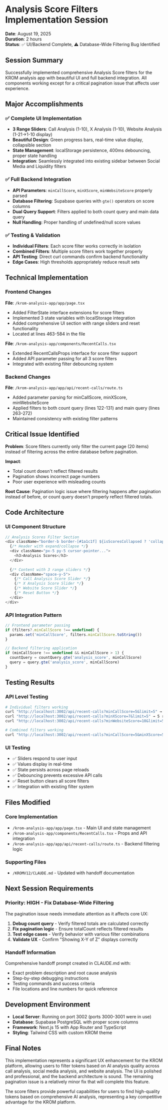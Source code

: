 # Analysis Score Filters Implementation Session
**Date**: August 19, 2025  
**Duration**: 2 hours  
**Status**: ✅ UI/Backend Complete, ⚠️ Database-Wide Filtering Bug Identified

## Session Summary

Successfully implemented comprehensive Analysis Score filters for the KROM analysis app with beautiful UI and full backend integration. All components working except for a critical pagination issue that affects user experience.

## Major Accomplishments

### ✅ Complete UI Implementation
- **3 Range Sliders**: Call Analysis (1-10), X Analysis (1-10), Website Analysis (1-21→1-10 display)
- **Beautiful Design**: Green progress bars, real-time value display, collapsible section
- **State Management**: localStorage persistence, 400ms debouncing, proper state handling
- **Integration**: Seamlessly integrated into existing sidebar between Social Media and Liquidity filters

### ✅ Full Backend Integration
- **API Parameters**: `minCallScore`, `minXScore`, `minWebsiteScore` properly parsed
- **Database Filtering**: Supabase queries with `gte()` operators on score columns
- **Dual Query Support**: Filters applied to both count query and main data query
- **Null Handling**: Proper handling of undefined/null score values

### ✅ Testing & Validation
- **Individual Filters**: Each score filter works correctly in isolation
- **Combined Filters**: Multiple score filters work together properly
- **API Testing**: Direct curl commands confirm backend functionality
- **Edge Cases**: High thresholds appropriately reduce result sets

## Technical Implementation

### Frontend Changes
**File**: `/krom-analysis-app/app/page.tsx`
- Added FilterState interface extensions for score filters
- Implemented 3 state variables with localStorage integration
- Added comprehensive UI section with range sliders and reset functionality
- Located at lines 463-584 in the file

**File**: `/krom-analysis-app/components/RecentCalls.tsx`
- Extended RecentCallsProps interface for score filter support
- Added API parameter passing for all 3 score filters
- Integrated with existing filter debouncing system

### Backend Changes
**File**: `/krom-analysis-app/app/api/recent-calls/route.ts`
- Added parameter parsing for minCallScore, minXScore, minWebsiteScore
- Applied filters to both count query (lines 122-131) and main query (lines 263-272)
- Maintained consistency with existing filter patterns

## Critical Issue Identified

**Problem**: Score filters currently only filter the current page (20 items) instead of filtering across the entire database before pagination.

**Impact**: 
- Total count doesn't reflect filtered results
- Pagination shows incorrect page numbers
- Poor user experience with misleading counts

**Root Cause**: Pagination logic issue where filtering happens after pagination instead of before, or count query doesn't properly reflect filtered totals.

## Code Architecture

### UI Component Structure
```typescript
// Analysis Scores Filter Section
<div className="border-b border-[#1a1c1f] ${isScoresCollapsed ? 'collapsed' : ''}">
  {/* Header with expand/collapse */}
  <div className="px-5 py-5 cursor-pointer...">
    <h3>Analysis Scores</h3>
  </div>
  
  {/* Content with 3 range sliders */}
  <div className="space-y-5">
    {/* Call Analysis Score Slider */}
    {/* X Analysis Score Slider */}
    {/* Website Score Slider */}
    {/* Reset Button */}
  </div>
</div>
```

### API Integration Pattern
```typescript
// Frontend parameter passing
if (filters?.minCallScore !== undefined) {
  params.set('minCallScore', filters.minCallScore.toString())
}

// Backend filtering application
if (minCallScore !== undefined && minCallScore > 1) {
  countQuery = countQuery.gte('analysis_score', minCallScore)
  query = query.gte('analysis_score', minCallScore)
}
```

## Testing Results

### API Level Testing
```bash
# Individual filters working
curl "http://localhost:3002/api/recent-calls?minCallScore=5&limit=5" → 5 results
curl "http://localhost:3002/api/recent-calls?minXScore=7&limit=5" → 5 results
curl "http://localhost:3002/api/recent-calls?minWebsiteScore=10&limit=5" → 1 result

# Combined filters working
curl "http://localhost:3002/api/recent-calls?minCallScore=5&minXScore=5&minWebsiteScore=5&limit=10" → 0 results (expected)
```

### UI Testing
- ✅ Sliders respond to user input
- ✅ Values display in real-time
- ✅ State persists across page reloads
- ✅ Debouncing prevents excessive API calls
- ✅ Reset button clears all score filters
- ✅ Integration with existing filter system

## Files Modified

### Core Implementation
- `/krom-analysis-app/app/page.tsx` - Main UI and state management
- `/krom-analysis-app/components/RecentCalls.tsx` - Props and API integration  
- `/krom-analysis-app/app/api/recent-calls/route.ts` - Backend filtering logic

### Supporting Files
- `/KROMV12/CLAUDE.md` - Updated with handoff documentation

## Next Session Requirements

### Priority: HIGH - Fix Database-Wide Filtering
The pagination issue needs immediate attention as it affects core UX:

1. **Debug count query** - Verify filtered totals are calculated correctly
2. **Fix pagination logic** - Ensure totalCount reflects filtered results
3. **Test edge cases** - Verify behavior with various filter combinations
4. **Validate UX** - Confirm "Showing X-Y of Z" displays correctly

### Handoff Information
Comprehensive handoff prompt created in CLAUDE.md with:
- Exact problem description and root cause analysis
- Step-by-step debugging instructions
- Testing commands and success criteria
- File locations and line numbers for quick reference

## Development Environment
- **Local Server**: Running on port 3002 (ports 3000-3001 were in use)
- **Database**: Supabase PostgreSQL with proper score columns
- **Framework**: Next.js 15 with App Router and TypeScript
- **Styling**: Tailwind CSS with custom KROM theme

## Final Notes

This implementation represents a significant UX enhancement for the KROM platform, allowing users to filter tokens based on AI analysis quality across call analysis, social media analysis, and website analysis. The UI is polished and professional, and the backend architecture is sound. The remaining pagination issue is a relatively minor fix that will complete this feature.

The score filters provide powerful capabilities for users to find high-quality tokens based on comprehensive AI analysis, representing a key competitive advantage for the KROM platform.